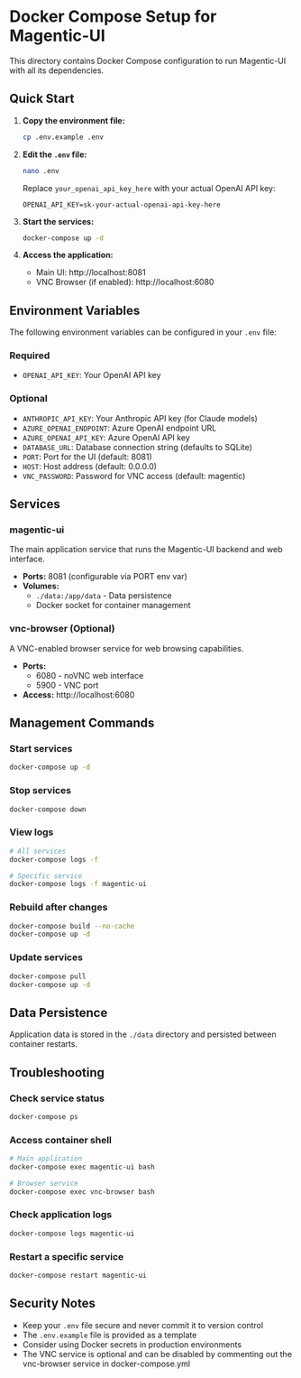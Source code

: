 # Docker Compose Setup for Magentic-UI

This directory contains Docker Compose configuration to run Magentic-UI with all its dependencies.

## Quick Start

1. **Copy the environment file:**
   ```bash
   cp .env.example .env
   ```

2. **Edit the `.env` file:**
   ```bash
   nano .env
   ```
   
   Replace `your_openai_api_key_here` with your actual OpenAI API key:
   ```env
   OPENAI_API_KEY=sk-your-actual-openai-api-key-here
   ```

3. **Start the services:**
   ```bash
   docker-compose up -d
   ```

4. **Access the application:**
   - Main UI: http://localhost:8081
   - VNC Browser (if enabled): http://localhost:6080

## Environment Variables

The following environment variables can be configured in your `.env` file:

### Required
- `OPENAI_API_KEY`: Your OpenAI API key

### Optional
- `ANTHROPIC_API_KEY`: Your Anthropic API key (for Claude models)
- `AZURE_OPENAI_ENDPOINT`: Azure OpenAI endpoint URL
- `AZURE_OPENAI_API_KEY`: Azure OpenAI API key
- `DATABASE_URL`: Database connection string (defaults to SQLite)
- `PORT`: Port for the UI (default: 8081)
- `HOST`: Host address (default: 0.0.0.0)
- `VNC_PASSWORD`: Password for VNC access (default: magentic)

## Services

### magentic-ui
The main application service that runs the Magentic-UI backend and web interface.

- **Ports:** 8081 (configurable via PORT env var)
- **Volumes:** 
  - `./data:/app/data` - Data persistence
  - Docker socket for container management

### vnc-browser (Optional)
A VNC-enabled browser service for web browsing capabilities.

- **Ports:** 
  - 6080 - noVNC web interface
  - 5900 - VNC port
- **Access:** http://localhost:6080

## Management Commands

### Start services
```bash
docker-compose up -d
```

### Stop services
```bash
docker-compose down
```

### View logs
```bash
# All services
docker-compose logs -f

# Specific service
docker-compose logs -f magentic-ui
```

### Rebuild after changes
```bash
docker-compose build --no-cache
docker-compose up -d
```

### Update services
```bash
docker-compose pull
docker-compose up -d
```

## Data Persistence

Application data is stored in the `./data` directory and persisted between container restarts.

## Troubleshooting

### Check service status
```bash
docker-compose ps
```

### Access container shell
```bash
# Main application
docker-compose exec magentic-ui bash

# Browser service
docker-compose exec vnc-browser bash
```

### Check application logs
```bash
docker-compose logs magentic-ui
```

### Restart a specific service
```bash
docker-compose restart magentic-ui
```

## Security Notes

- Keep your `.env` file secure and never commit it to version control
- The `.env.example` file is provided as a template
- Consider using Docker secrets in production environments
- The VNC service is optional and can be disabled by commenting out the vnc-browser service in docker-compose.yml
